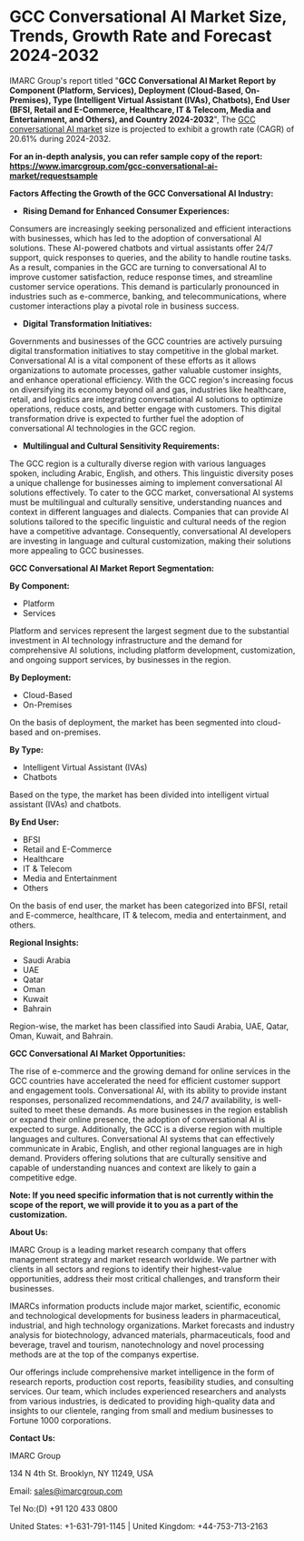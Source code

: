 ﻿# **GCC Conversational AI Market Size, Trends, Growth Rate and Forecast 2024-2032**
IMARC Group's report titled "**GCC Conversational AI Market Report by Component (Platform, Services), Deployment (Cloud-Based, On-Premises), Type (Intelligent Virtual Assistant (IVAs), Chatbots), End User (BFSI, Retail and E-Commerce, Healthcare, IT & Telecom, Media and Entertainment, and Others), and Country 2024-2032**", The [GCC conversational AI market](https://www.imarcgroup.com/gcc-conversational-ai-market) size is projected to exhibit a growth rate (CAGR) of 20.61% during 2024-2032.

**For an in-depth analysis, you can refer sample copy of the report: <https://www.imarcgroup.com/gcc-conversational-ai-market/requestsample>**

**Factors Affecting the Growth of the GCC Conversational AI Industry:**

- **Rising Demand for Enhanced Consumer Experiences:**

Consumers are increasingly seeking personalized and efficient interactions with businesses, which has led to the adoption of conversational AI solutions. These AI-powered chatbots and virtual assistants offer 24/7 support, quick responses to queries, and the ability to handle routine tasks. As a result, companies in the GCC are turning to conversational AI to improve customer satisfaction, reduce response times, and streamline customer service operations. This demand is particularly pronounced in industries such as e-commerce, banking, and telecommunications, where customer interactions play a pivotal role in business success.

- **Digital Transformation Initiatives:**

Governments and businesses of the GCC countries are actively pursuing digital transformation initiatives to stay competitive in the global market. Conversational AI is a vital component of these efforts as it allows organizations to automate processes, gather valuable customer insights, and enhance operational efficiency. With the GCC region's increasing focus on diversifying its economy beyond oil and gas, industries like healthcare, retail, and logistics are integrating conversational AI solutions to optimize operations, reduce costs, and better engage with customers. This digital transformation drive is expected to further fuel the adoption of conversational AI technologies in the GCC region.

- **Multilingual and Cultural Sensitivity Requirements:**

The GCC region is a culturally diverse region with various languages spoken, including Arabic, English, and others. This linguistic diversity poses a unique challenge for businesses aiming to implement conversational AI solutions effectively. To cater to the GCC market, conversational AI systems must be multilingual and culturally sensitive, understanding nuances and context in different languages and dialects. Companies that can provide AI solutions tailored to the specific linguistic and cultural needs of the region have a competitive advantage. Consequently, conversational AI developers are investing in language and cultural customization, making their solutions more appealing to GCC businesses.

**GCC Conversational AI Market Report Segmentation:**

**By Component:**

- Platform
- Services

Platform and services represent the largest segment due to the substantial investment in AI technology infrastructure and the demand for comprehensive AI solutions, including platform development, customization, and ongoing support services, by businesses in the region.

**By Deployment:**

- Cloud-Based
- On-Premises

On the basis of deployment, the market has been segmented into cloud-based and on-premises.

**By Type:**

- Intelligent Virtual Assistant (IVAs)
- Chatbots

Based on the type, the market has been divided into intelligent virtual assistant (IVAs) and chatbots.

**By End User:**

- BFSI
- Retail and E-Commerce
- Healthcare
- IT & Telecom
- Media and Entertainment
- Others

On the basis of end user, the market has been categorized into BFSI, retail and E-commerce, healthcare, IT & telecom, media and entertainment, and others.

**Regional Insights:**

- Saudi Arabia
- UAE
- Qatar
- Oman
- Kuwait
- Bahrain

Region-wise, the market has been classified into Saudi Arabia, UAE, Qatar, Oman, Kuwait, and Bahrain.

**GCC Conversational AI Market Opportunities:**

The rise of e-commerce and the growing demand for online services in the GCC countries have accelerated the need for efficient customer support and engagement tools. Conversational AI, with its ability to provide instant responses, personalized recommendations, and 24/7 availability, is well-suited to meet these demands. As more businesses in the region establish or expand their online presence, the adoption of conversational AI is expected to surge. Additionally, the GCC is a diverse region with multiple languages and cultures. Conversational AI systems that can effectively communicate in Arabic, English, and other regional languages are in high demand. Providers offering solutions that are culturally sensitive and capable of understanding nuances and context are likely to gain a competitive edge.

**Note: If you need specific information that is not currently within the scope of the report, we will provide it to you as a part of the customization.**

**About Us:**

IMARC Group is a leading market research company that offers management strategy and market research worldwide. We partner with clients in all sectors and regions to identify their highest-value opportunities, address their most critical challenges, and transform their businesses.

IMARCs information products include major market, scientific, economic and technological developments for business leaders in pharmaceutical, industrial, and high technology organizations. Market forecasts and industry analysis for biotechnology, advanced materials, pharmaceuticals, food and beverage, travel and tourism, nanotechnology and novel processing methods are at the top of the companys expertise.

Our offerings include comprehensive market intelligence in the form of research reports, production cost reports, feasibility studies, and consulting services. Our team, which includes experienced researchers and analysts from various industries, is dedicated to providing high-quality data and insights to our clientele, ranging from small and medium businesses to Fortune 1000 corporations.

**Contact Us:**

IMARC Group

134 N 4th St. Brooklyn, NY 11249, USA

Email: sales@imarcgroup.com

Tel No:(D) +91 120 433 0800

United States: +1-631-791-1145 | United Kingdom: +44-753-713-2163
